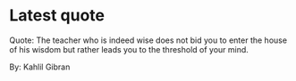 # Latest quote 

Quote: The teacher who is indeed wise does not bid you to enter the house of his wisdom but rather leads you to the threshold of your mind. 

By: Kahlil Gibran